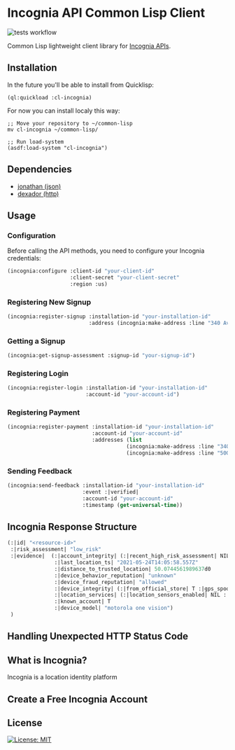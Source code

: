 # Incognia API Common Lisp Client
![tests workflow](https://github.com/alangalvino/incognia-wrapper/workflows/.github/workflows/tests.yml/badge.svg)

Common Lisp lightweight client library for [Incognia APIs](https://dash.incognia.com/api-reference).

## Installation

In the future you'll be able to install from Quicklisp:

```
(ql:quickload :cl-incognia)
```

For now you can install localy this way:

```
;; Move your repository to ~/common-lisp
mv cl-incognia ~/common-lisp/

;; Run load-system
(asdf:load-system "cl-incognia")
```

## Dependencies

- [jonathan (json)](https://github.com/Rudolph-Miller/jonathan)
- [dexador (http)](https://github.com/fukamachi/dexador)

## Usage

### Configuration

Before calling the API methods, you need to configure your Incognia credentials:

```lisp
(incognia:configure :client-id "your-client-id"
                    :client-secret "your-client-secret"
                    :region :us)
```

### Registering New Signup

```lisp
(incognia:register-signup :installation-id "your-installation-id"
                          :address (incognia:make-address :line "340 Avenue, CA")
```

### Getting a Signup

```lisp
(incognia:get-signup-assessment :signup-id "your-signup-id")
```

### Registering Login

```lisp
(incognia:register-login :installation-id "your-installation-id"
                         :account-id "your-account-id")
```

### Registering Payment

```lisp
(incognia:register-payment :installation-id "your-installation-id"
                           :account-id "your-account-id"
                           :addresses (list
                                      (incognia:make-address :line "340 Avenue, CA" :type :|home|)
                                      (incognia:make-address :line "500 Street, CA" :type :|billing|)))
```

### Sending Feedback

```lisp
(incognia:send-feedback :installation-id "your-installation-id"
                        :event :|verified|
                        :account-id "your-account-id"
                        :timestamp (get-universal-time))
```

## Incognia Response Structure

```lisp
(:|id| "<resource-id>"
 :|risk_assessment| "low_risk"
 :|evidence|  (:|account_integrity| (:|recent_high_risk_assessment| NIL) 
               :|last_location_ts| "2021-05-24T14:05:58.557Z" 
               :|distance_to_trusted_location| 50.0744561989637d0
               :|device_behavior_reputation| "unknown" 
               :|device_fraud_reputation| "allowed"
               :|device_integrity| (:|from_official_store| T :|gps_spoofing| NIL :|emulator| NIL :|probable_root| NIL)
               :|location_services| (:|location_sensors_enabled| NIL :|location_permission_enabled| NIL)
               :|known_account| T 
               :|device_model| "motorola one vision")
 )
```

## Handling Unexpected HTTP Status Code

## What is Incognia?

Incognia is a location identity platform  

## Create a Free Incognia Account

## License

 [![License: MIT](https://img.shields.io/badge/License-MIT-yellow.svg)](https://opensource.org/licenses/MIT)
